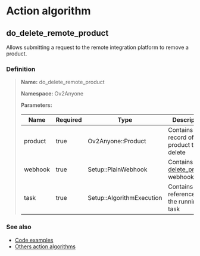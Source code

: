 # Action algorithm

## do_delete_remote_product

Allows submitting a request to the remote integration platform to remove a product.
    
### Definition

> **Name:** do_delete_remote_product
> 
> **Namespace:** Ov2Anyone
>
> **Parameters:**
> 
> | Name | Required | Type | Description |
> | ---- | -------- | ---- | ----------- |
> | product | true | Ov2Anyone::Product | Contains the record of product to be delete |
> | webhook | true | Setup::PlainWebhook | Contains the [delete_product](../webhooks/overview?id=delete_product) webhook |
> | task | true | Setup::AlgorithmExecution | Contains a reference to the running task |

### See also
* [Code examples](https://cenit.io/algorithm?f[name][40703][o]=is&f[name][40703][v]=do_delete_remote_product&f[namespace][40840][o]=starts_with&f[namespace][40840][v]=Ov2)
* [Others action algorithms](overview?id=do_delete_remote_product)